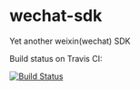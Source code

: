 # wechat-sdk
Yet another weixin(wechat) SDK

Build status on Travis CI:

[![Build Status](https://travis-ci.org/oligo/wechat-sdk.svg?branch=master)](https://travis-ci.org/oligo/wechat-sdk)
